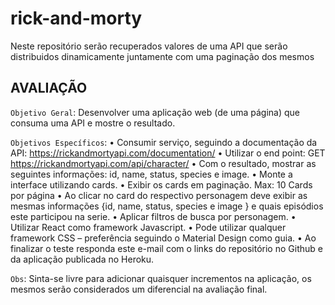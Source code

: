 # rick-and-morty
Neste repositório serão recuperados valores de uma API que serão distribuidos dinamicamente juntamente com uma paginação dos mesmos

<!-- Está atividade é uma avaliação que recebi em um periodo onde estava a procura de emprego. A atividade em si era para ser feita com React, mas como não possuo conhecimento da lib no momento fiz com JavaScript OO :D. Em breve irei estudar sobre React e postarei o mesmo repositório com as mesmas funções em React. Abaixo encontra-se o desafio original. -->

## AVALIAÇÃO
 `Objetivo Geral`:
Desenvolver uma aplicação web (de uma página) que consuma uma API e
mostre o resultado.

`Objetivos Específicos`:
• Consumir serviço, seguindo a documentação da API:
https://rickandmortyapi.com/documentation/
• Utilizar o end point: GET
https://rickandmortyapi.com/api/character/
• Com o resultado, mostrar as seguintes informações: id, name, status,
species e image.
• Monte a interface utilizando cards.
• Exibir os cards em paginação. Max: 10 Cards por página
• Ao clicar no card do respectivo personagem deve exibir as mesmas
informações {id, name, status, species e image } e quais episódios este
participou na serie.
• Aplicar filtros de busca por personagem.
• Utilizar React como framework Javascript.
• Pode utilizar qualquer framework CSS – preferência seguindo o Material
Design como guia.
• Ao finalizar o teste responda este e-mail com o links do repositório no
Github e da aplicação publicada no Heroku.

`Obs`: Sinta-se livre para adicionar quaisquer incrementos na aplicação, os mesmos
serão considerados um diferencial na avaliação final.
